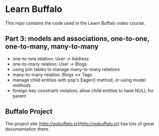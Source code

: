 # Learn Buffalo

This repo contains the code used in the Learn Buffalo video course.

## Part 3: models and associations, one-to-one, one-to-many, many-to-many

* one-to-one relation: User -> Address
* one-to-many relation: User -> Blogs
* using join tables to manage many-to-many relations
* many-to-many relation: Blogs <-> Tags
* manage child entities with pop's Eager() method, or using model methods
* foreign-key constraint violation; allow child entities to have NULL for parent

## Buffalo Project

The project site [http://gobuffalo.io](http://gobuffalo.io) has lots of great documentation there.
